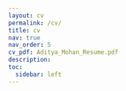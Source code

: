 ```yaml
---
layout: cv
permalink: /cv/
title: cv
nav: true
nav_order: 5
cv_pdf: Aditya_Mohan_Resume.pdf
description: 
toc:
  sidebar: left
---
```

